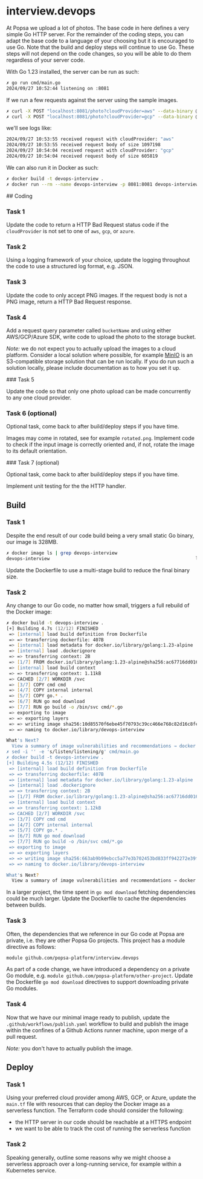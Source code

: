 # interview.devops

At Popsa we upload a lot of photos. The base code in here defines a very simple Go HTTP server.
For the remainder of the coding steps, you can adapt the base code to a language of your choosing but it is encouraged to use Go.
Note that the build and deploy steps will continue to use Go. These steps will not depend on the code changes, so you will be
able to do them regardless of your server code.

With Go 1.23 installed, the server can be run as such:

```zsh
✗ go run cmd/main.go
2024/09/27 10:52:44 listening on :8081
```

If we run a few requests against the server using the sample images.

```zsh
✗ curl -X POST "localhost:8081/photo?cloudProvider=aws" --data-binary @images/image.jpg
✗ curl -X POST "localhost:8081/photo?cloudProvider=gcp" --data-binary @images/image.png
```

we'll see logs like:

```zsh
2024/09/27 10:53:55 received request with cloudProvider: "aws"
2024/09/27 10:53:55 received request body of size 1097198
2024/09/27 10:54:04 received request with cloudProvider: "gcp"
2024/09/27 10:54:04 received request body of size 605819
```

We can also run it in Docker as such:

```zsh
✗ docker build -t devops-interview .
✗ docker run --rm --name devops-interview -p 8081:8081 devops-interview
```

## Coding

### Task 1

Update the code to return a HTTP Bad Request status code if the `cloudProvider` is not set to one of `aws`, `gcp`, or `azure`.

### Task 2

Using a logging framework of your choice, update the logging throughout the code to use a structured log format, e.g. JSON.

### Task 3

Update the code to only accept PNG images. If the request body is not a PNG image, return a HTTP Bad Request response.

### Task 4

Add a request query parameter called `bucketName` and using either AWS/GCP/Azure SDK, write code to upload the photo to the storage
bucket.

*Note:* we do not expect you to actually upload the images to a cloud platform. Consider a local solution where possible, for example
[MinIO](https://min.io/product/s3-compatibility) is an S3-compatible storage solution that can be run locally. If you do run such a
solution locally, please include documentation as to how you set it up.

### Task 5

Update the code so that only one photo upload can be made concurrently to any one cloud provider.

### Task 6 (optional)

Optional task, come back to after build/deploy steps if you have time.

Images may come in rotated, see for example `rotated.png`. Implement code to check if the input image is correctly oriented
and, if not, rotate the image to its default orientation.

### Task 7 (optional)

Optional task, come back to after build/deploy steps if you have time.

Implement unit testing for the the HTTP handler.

## Build

### Task 1

Despite the end result of our code build being a very small static Go binary, our image is 328MB.

```zsh
✗ docker image ls | grep devops-interview
devops-interview                                                      latest                                     63d1e9df664b   16 minutes ago   328MB
```

Update the Dockerfile to use a multi-stage build to reduce the final binary size.

### Task 2

Any change to our Go code, no matter how small, triggers a full rebuild of the Docker image:

```zsh
✗ docker build -t devops-interview .
[+] Building 4.7s (12/12) FINISHED                                                                                                                              docker:desktop-linux
 => [internal] load build definition from Dockerfile                                                                                                                            0.0s
 => => transferring dockerfile: 407B                                                                                                                                            0.0s
 => [internal] load metadata for docker.io/library/golang:1.23-alpine                                                                                                           0.4s
 => [internal] load .dockerignore                                                                                                                                               0.0s
 => => transferring context: 2B                                                                                                                                                 0.0s
 => [1/7] FROM docker.io/library/golang:1.23-alpine@sha256:ac67716dd016429be8d4c2c53a248d7bcdf06d34127d3dc451bda6aa5a87bc06                                                     0.0s
 => [internal] load build context                                                                                                                                               0.0s
 => => transferring context: 1.11kB                                                                                                                                             0.0s
 => CACHED [2/7] WORKDIR /svc                                                                                                                                                   0.0s
 => [3/7] COPY cmd cmd                                                                                                                                                          0.0s
 => [4/7] COPY internal internal                                                                                                                                                0.0s
 => [5/7] COPY go.* .                                                                                                                                                           0.0s
 => [6/7] RUN go mod download                                                                                                                                                   0.4s
 => [7/7] RUN go build -o /bin/svc cmd/*.go                                                                                                                                     3.6s
 => exporting to image                                                                                                                                                          0.2s
 => => exporting layers                                                                                                                                                         0.1s
 => => writing image sha256:10d85570f6ebe45f70793c39cc466e768c82d16c8fea8af664d6b04d925947a7                                                                                    0.0s
 => => naming to docker.io/library/devops-interview                                                                                                                             0.0s

What's Next?
  View a summary of image vulnerabilities and recommendations → docker scout quickview
✗ sed -i '' -e 's/listen/listening/g' cmd/main.go
✗ docker build -t devops-interview .
[+] Building 4.5s (12/12) FINISHED                                                                                                                              docker:desktop-linux
 => [internal] load build definition from Dockerfile                                                                                                                            0.0s
 => => transferring dockerfile: 407B                                                                                                                                            0.0s
 => [internal] load metadata for docker.io/library/golang:1.23-alpine                                                                                                           0.4s
 => [internal] load .dockerignore                                                                                                                                               0.0s
 => => transferring context: 2B                                                                                                                                                 0.0s
 => [1/7] FROM docker.io/library/golang:1.23-alpine@sha256:ac67716dd016429be8d4c2c53a248d7bcdf06d34127d3dc451bda6aa5a87bc06                                                     0.0s
 => [internal] load build context                                                                                                                                               0.0s
 => => transferring context: 1.12kB                                                                                                                                             0.0s
 => CACHED [2/7] WORKDIR /svc                                                                                                                                                   0.0s
 => [3/7] COPY cmd cmd                                                                                                                                                          0.0s
 => [4/7] COPY internal internal                                                                                                                                                0.0s
 => [5/7] COPY go.* .                                                                                                                                                           0.0s
 => [6/7] RUN go mod download                                                                                                                                                   0.3s
 => [7/7] RUN go build -o /bin/svc cmd/*.go                                                                                                                                     3.5s
 => exporting to image                                                                                                                                                          0.2s
 => => exporting layers                                                                                                                                                         0.2s
 => => writing image sha256:663ab9b99ebcc5a77e3b702453bd833ff942272e39facb6fa69ca80540cf9e12                                                                                    0.0s
 => => naming to docker.io/library/devops-interview                                                                                                                             0.0s

What's Next?
  View a summary of image vulnerabilities and recommendations → docker scout quickview
```

In a larger project, the time spent in `go mod download` fetching dependencies could be much larger. Update the Dockerfile to cache the dependencies between builds.

### Task 3

Often, the dependencies that we reference in our Go code at Popsa are private, i.e. they are other Popsa Go projects. This project has a module directive as follows:

```zsh
module github.com/popsa-platform/interview.devops
```

As part of a code change, we have introduced a dependency on a private Go module, e.g. `module github.com/popsa-platform/other-project`. Update the Dockerfile `go mod download` directives
to support downloading private Go modules.

### Task 4

Now that we have our minimal image ready to publish, update the `.github/workflows/publish.yaml` workflow to build and publish the image within the confines of
a Github Actions runner machine, upon merge of a pull request.

*Note:* you don't have to actually publish the image.

## Deploy

### Task 1

Using your preferred cloud provider among AWS, GCP, or Azure, update the `main.tf` file with resources that can deploy the Docker image as a serverless function.
The Terraform code should consider the following:

* the HTTP server in our code should be reachable at a HTTPS endpoint
* we want to be able to track the cost of running the serverless function

### Task 2

Speaking generally, outline some reasons why we might choose a serverless approach over a long-running service, for example within a Kubernetes service.
